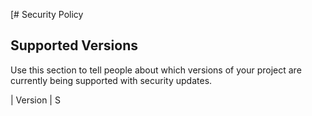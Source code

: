 [# Security Policy

## Supported Versions

Use this section to tell people about which versions of your project are
currently being supported with security updates.

| Version | S